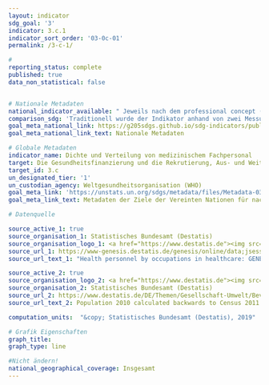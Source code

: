 ```yaml
---
layout: indicator
sdg_goal: '3'
indicator: 3.c.1
indicator_sort_order: '03-0c-01'
permalink: /3-c-1/

#
reporting_status: complete
published: true
data_non_statistical: false


# Nationale Metadaten
national_indicator_available: " Jeweils nach dem professional concept (mit und ohne Patientenkontakt) sowie dem practising concept (mit direktem Patientenkontakt): <br> Zahnärztliches Personal <br> Gesundheitspersonal  <br> Medizinisches Pflegepersonal sowie Personal in der Geburtshilfe <br> Pharmazeutisches Personal <br> Ärzte"
comparison_sdg: 'Traditionell wurde der Indikator anhand von zwei Messungen geschätzt: der Dichte und Verteilung  von Ärzten und von Pflegepersonal und Hebammen. Im Rahmen der SDG-Agenda wurden die Datensätze auf Ärzte, Pflegepersonal, Hebammenpersonal, Zahnmedizinpersonal und Pharmapersonal erweitert. Der Datensatz soll schrittweise erweitert werden, um alle Bereiche des Gesundheitswesens abzudecken. Die Zeitreihe "Gesundheitspersonal" entspricht nicht der internationalen Metadatenbeschreibung des SDG-Indikators 3.c.1., solange diese nicht vollständig ist. Die vier zusätzlichen Zeitreihen werden jedoch in der internationalen Metadatenbeschreibung als Subindikatoren aufgeführt.'
goal_meta_national_link: https://g205sdgs.github.io/sdg-indicators/public/MetaDe/3.c.1.pdf
goal_meta_national_link_text: Nationale Metadaten

# Globale Metadaten
indicator_name: Dichte und Verteilung von medizinischem Fachpersonal
target: Die Gesundheitsfinanzierung und die Rekrutierung, Aus- und Weiterbildung und Bindung von Gesundheitsfachkräften in den Entwicklungsländern und insbesondere in den am wenigsten entwickelten Ländern und den kleinen Inselentwicklungsländern deutlich erhöhen
target_id: 3.c
un_designated_tier: '1'
un_custodian_agency: Weltgesundheitsorganisation (WHO)
goal_meta_link: 'https://unstats.un.org/sdgs/metadata/files/Metadata-03-0C-01.pdf'
goal_meta_link_text: Metadaten der Ziele der Vereinten Nationen für nachhaltige Entwicklung

# Datenquelle

source_active_1: true
source_organisation_1: Statistisches Bundesamt (Destatis)
source_organisation_logo_1: <a href="https://www.destatis.de"><img src="https://g205sdgs.github.io/sdg-indicators/public/logos/destatis.png" alt="Logo Destatis" /></a>
source_url_1: https://www-genesis.destatis.de/genesis/online/data;jsessionid=CD87A27CC35E29C18AD0A9B61376A7A8.tomcat_GO_1_1?operation=abruftabellenVerzeichnisAuswahl&verzeichnis=&levelindex=0&levelid=1533734153285&sortdirection=auf&selectionname=23621&auswaehlen.x=0&auswaehlen.y=0
source_url_text_1: "Health personnel by occupations in healthcare: GENESIS online 23621-0002"<br>"Census 2011 and intercensal population updates: GENESIS online 12411-0003"

source_active_2: true
source_organisation_logo_2: <a href="https://www.destatis.de"><img src="https://g205sdgs.github.io/sdg-indicators/public/logos/destatis.png" alt="Logo Destatis" /></a>
source_organisation_2: Statistisches Bundesamt (Destatis)
source_url_2: https://www.destatis.de/DE/Themen/Gesellschaft-Umwelt/Bevoelkerung/Bevoelkerungsstand/_inhalt.html
source_url_text_2: Population 2010 calculated backwards to Census 2011

computation_units:  "&copy; Statistisches Bundesamt (Destatis), 2019"

# Grafik Eigenschaften
graph_title:
graph_type: line

#Nicht ändern!
national_geographical_coverage: Insgesamt
---
```

